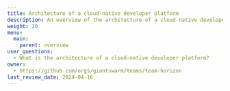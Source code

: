 ```yaml
---
title: Architecture of a cloud-native developer platform
description: An overview of the architecture of a cloud-native developer platform.
weight: 20
menu:
  main:
    parent: overview
user_questions:
  - What is the architecture of a cloud-native developer platform?
owner:
  - https://github.com/orgs/giantswarm/teams/team-horizon
last_review_date: 2024-04-16
---
```

